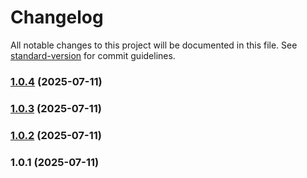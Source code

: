 # Changelog

All notable changes to this project will be documented in this file. See [standard-version](https://github.com/conventional-changelog/standard-version) for commit guidelines.

### [1.0.4](https://github.com/doeixd/watch/compare/v1.0.1...v1.0.4) (2025-07-11)

### [1.0.3](https://github.com/doeixd/watch/compare/v1.0.2...v1.0.3) (2025-07-11)

### [1.0.2](https://github.com/doeixd/watch/compare/v1.0.1...v1.0.2) (2025-07-11)

### 1.0.1 (2025-07-11)
